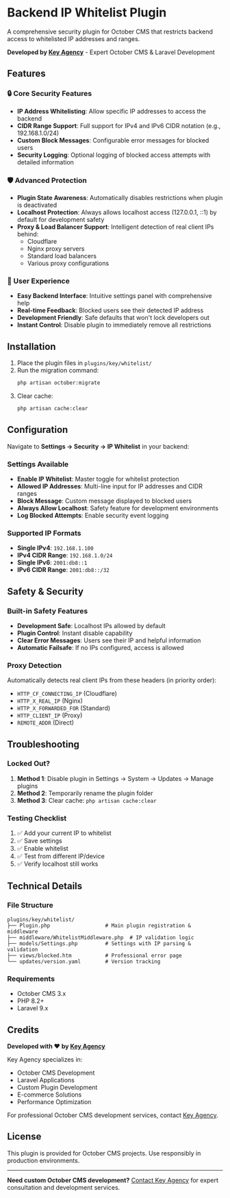 # Backend IP Whitelist Plugin

A comprehensive security plugin for October CMS that restricts backend access to whitelisted IP addresses and ranges.

**Developed by [Key Agency](https://key.agency)** - Expert October CMS & Laravel Development

## Features

### 🔒 Core Security Features
- **IP Address Whitelisting**: Allow specific IP addresses to access the backend
- **CIDR Range Support**: Full support for IPv4 and IPv6 CIDR notation (e.g., 192.168.1.0/24)
- **Custom Block Messages**: Configurable error messages for blocked users
- **Security Logging**: Optional logging of blocked access attempts with detailed information

### 🛡️ Advanced Protection
- **Plugin State Awareness**: Automatically disables restrictions when plugin is deactivated
- **Localhost Protection**: Always allows localhost access (127.0.0.1, ::1) by default for development safety
- **Proxy & Load Balancer Support**: Intelligent detection of real client IPs behind:
  - Cloudflare
  - Nginx proxy servers
  - Standard load balancers
  - Various proxy configurations

### 🎯 User Experience
- **Easy Backend Interface**: Intuitive settings panel with comprehensive help
- **Real-time Feedback**: Blocked users see their detected IP address
- **Development Friendly**: Safe defaults that won't lock developers out
- **Instant Control**: Disable plugin to immediately remove all restrictions

## Installation

1. Place the plugin files in `plugins/key/whitelist/`
2. Run the migration command:
   ```bash
   php artisan october:migrate
   ```
3. Clear cache:
   ```bash
   php artisan cache:clear
   ```

## Configuration

Navigate to **Settings → Security → IP Whitelist** in your backend:

### Settings Available

- **Enable IP Whitelist**: Master toggle for whitelist protection
- **Allowed IP Addresses**: Multi-line input for IP addresses and CIDR ranges
- **Block Message**: Custom message displayed to blocked users
- **Always Allow Localhost**: Safety feature for development environments
- **Log Blocked Attempts**: Enable security event logging

### Supported IP Formats

- **Single IPv4**: `192.168.1.100`
- **IPv4 CIDR Range**: `192.168.1.0/24`
- **Single IPv6**: `2001:db8::1`
- **IPv6 CIDR Range**: `2001:db8::/32`

## Safety & Security

### Built-in Safety Features

- **Development Safe**: Localhost IPs allowed by default
- **Plugin Control**: Instant disable capability
- **Clear Error Messages**: Users see their IP and helpful information
- **Automatic Failsafe**: If no IPs configured, access is allowed

### Proxy Detection

Automatically detects real client IPs from these headers (in priority order):
- `HTTP_CF_CONNECTING_IP` (Cloudflare)
- `HTTP_X_REAL_IP` (Nginx)
- `HTTP_X_FORWARDED_FOR` (Standard)
- `HTTP_CLIENT_IP` (Proxy)
- `REMOTE_ADDR` (Direct)

## Troubleshooting

### Locked Out?

1. **Method 1**: Disable plugin in Settings → System → Updates → Manage plugins
2. **Method 2**: Temporarily rename the plugin folder
3. **Method 3**: Clear cache: `php artisan cache:clear`

### Testing Checklist

1. ✅ Add your current IP to whitelist
2. ✅ Save settings
3. ✅ Enable whitelist
4. ✅ Test from different IP/device
5. ✅ Verify localhost still works

## Technical Details

### File Structure
```
plugins/key/whitelist/
├── Plugin.php                  # Main plugin registration & middleware
├── middleware/WhitelistMiddleware.php  # IP validation logic
├── models/Settings.php         # Settings with IP parsing & validation
├── views/blocked.htm           # Professional error page
└── updates/version.yaml        # Version tracking
```

### Requirements
- October CMS 3.x
- PHP 8.2+
- Laravel 9.x

## Credits

**Developed with ❤️ by [Key Agency](https://key.agency)**

Key Agency specializes in:
- October CMS Development
- Laravel Applications
- Custom Plugin Development
- E-commerce Solutions
- Performance Optimization

For professional October CMS development services, contact [Key Agency](https://key.agency).

## License

This plugin is provided for October CMS projects. Use responsibly in production environments.

---

**Need custom October CMS development?** [Contact Key Agency](https://key.agency) for expert consultation and development services.